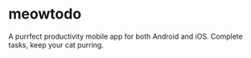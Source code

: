 # meowtodo
A purrfect productivity mobile app for both Android and iOS. Complete tasks, keep your cat purring.
